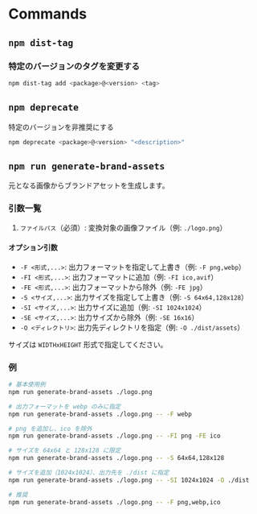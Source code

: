 # Commands

## `npm dist-tag`

### 特定のバージョンのタグを変更する

```sh
npm dist-tag add <package>@<version> <tag>
```

## `npm deprecate`

特定のバージョンを非推奨にする

```sh
npm deprecate <package>@<version> "<description>"
```

## `npm run generate-brand-assets`

元となる画像からブランドアセットを生成します。

### 引数一覧

1. `ファイルパス`（必須）: 変換対象の画像ファイル（例: `./logo.png`）

#### オプション引数

- `-F <形式,...>`: 出力フォーマットを指定して上書き（例: `-F png,webp`）
- `-FI <形式,...>`: 出力フォーマットに追加（例: `-FI ico,avif`）
- `-FE <形式,...>`: 出力フォーマットから除外（例: `-FE jpg`）
- `-S <サイズ,...>`: 出力サイズを指定して上書き（例: `-S 64x64,128x128`）
- `-SI <サイズ,...>`: 出力サイズに追加（例: `-SI 1024x1024`）
- `-SE <サイズ,...>`: 出力サイズから除外（例: `-SE 16x16`）
- `-O <ディレクトリ>`: 出力先ディレクトリを指定（例: `-O ./dist/assets`）

サイズは `WIDTHxHEIGHT` 形式で指定してください。

### 例

```sh
# 基本使用例
npm run generate-brand-assets ./logo.png

# 出力フォーマットを webp のみに指定
npm run generate-brand-assets ./logo.png -- -F webp

# png を追加し、ico を除外
npm run generate-brand-assets ./logo.png -- -FI png -FE ico

# サイズを 64x64 と 128x128 に限定
npm run generate-brand-assets ./logo.png -- -S 64x64,128x128

# サイズを追加（1024x1024）、出力先を ./dist に指定
npm run generate-brand-assets ./logo.png -- -SI 1024x1024 -O ./dist

# 推奨
npm run generate-brand-assets ./logo.png -- -F png,webp,ico
```
